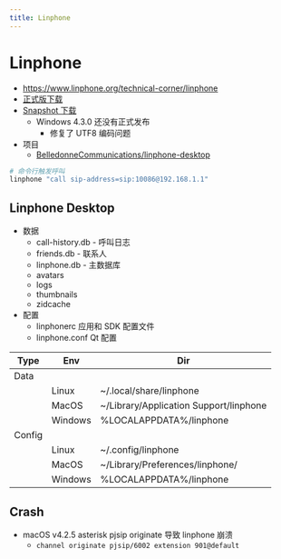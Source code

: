 ```yaml
---
title: Linphone
---
```


# Linphone

- https://www.linphone.org/technical-corner/linphone
- [正式版下载](https://www.linphone.org/releases)
- [Snapshot 下载](https://www.linphone.org/snapshots)
  - Windows 4.3.0 还没有正式发布
    - 修复了 UTF8 编码问题
- 项目
  - [BelledonneCommunications/linphone-desktop](https://github.com/BelledonneCommunications/linphone-desktop)

```bash
# 命令行触发呼叫
linphone "call sip-address=sip:10086@192.168.1.1"
```

## Linphone Desktop

- 数据
  - call-history.db - 呼叫日志
  - friends.db - 联系人
  - linphone.db - 主数据库
  - avatars
  - logs
  - thumbnails
  - zidcache
- 配置
  - linphonerc 应用和 SDK 配置文件
  - linphone.conf Qt 配置

| Type   | Env     | Dir                                    |
| ------ | ------- | -------------------------------------- |
| Data   |
|        | Linux   | ~/.local/share/linphone                |
|        | MacOS   | ~/Library/Application Support/linphone |
|        | Windows | %LOCALAPPDATA%/linphone                |
| Config |
|        | Linux   | ~/.config/linphone                     |
|        | MacOS   | ~/Library/Preferences/linphone/        |
|        | Windows | %LOCALAPPDATA%/linphone                |

## Crash

- macOS v4.2.5 asterisk pjsip originate 导致 linphone 崩溃
  - `channel originate pjsip/6002 extension 901@default`
